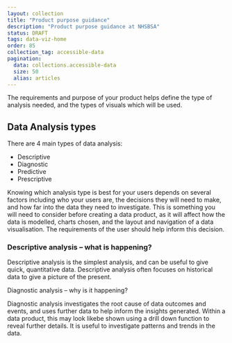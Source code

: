 ```yaml
---
layout: collection
title: "Product purpose guidance"
description: "Product purpose guidance at NHSBSA"
status: DRAFT
tags: data-viz-home
order: 85
collection_tag: accessible-data
pagination:
  data: collections.accessible-data
  size: 50
  alias: articles
---
```

The requirements and purpose of your product helps define the type of analysis needed, and the types of visuals which will be used.  
  
## Data Analysis types  
  
There are 4 main types of data analysis:  
  
- Descriptive 
- Diagnostic 
- Predictive 
- Prescriptive  
  
Knowing which analysis type is best for your users depends on several factors including who your users are, the decisions they will need to make, and how far into the data they need to investigate. This is something you will need to consider before creating a data product, as it will affect how the data is modelled, charts chosen, and the layout and navigation of a data visualisation. The requirements of the user should help inform this decision.  
  
### Descriptive analysis – what is happening?  
  
Descriptive analysis is the simplest analysis, and can be useful to give quick, quantitative data. Descriptive analysis often focuses on historical data to give a picture of the present. 

Diagnostic analysis – why is it happening? 

Diagnostic analysis investigates the root cause of data outcomes and events, and uses further data to help inform the insights generated. Within a data product, this may look likebe shown using a drill down function to reveal further details. It is useful to investigate patterns and trends in the data. 